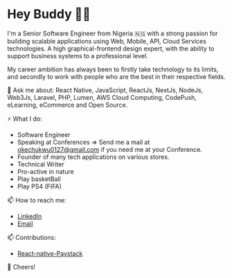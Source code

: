 # Hey Buddy 👋🏾

I'm a Senior Software Engineer from Nigeria 🇳🇬 with a strong passion for building scalable applications using Web, Mobile, API, Cloud Services technologies. A high graphical-frontend design expert, with the ability to support business systems to a professional level. 

My career ambition has always been to firstly take technology to its limits, and secondly to work with people who are the best in their respective fields.


💬 Ask me about: React Native, JavaScript, ReactJs, NextJs, NodeJs, Web3Js, Laravel, PHP, Lumen, AWS Cloud Computing, CodePush, eLearning, eCommerce and Open Source.


⚡️ What I do:
- Software Engineer
- Speaking at Conferences => Send me a mail at okechukwu0127@gmail.com if you need me at your Conference.
- Founder of many tech applications on various stores.
- Technical Writer
- Pro-active in nature
- Play basketBall 
- Play PS4 (FIFA)


📫 How to reach me:  
- [LinkedIn](https://www.linkedin.com/in/okechukwu-eze-6035734b/)
- [Email](mailto:okechukwu0127@gmail.com)


📫 Contributions: 
- [React-native-Paystack](https://github.com/just1and0/React-Native-Paystack-WebView)

🥂 Cheers!

